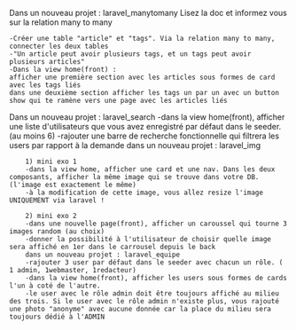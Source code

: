 Dans un nouveau projet : laravel_manytomany
Lisez la doc et informez vous sur la relation many to many

    -Créer une table "article" et "tags". Via la relation many to many, connecter les deux tables
    -"Un article peut avoir plusieurs tags, et un tags peut avoir plusieurs articles"
    -Dans la view home(front) :
    afficher une première section avec les articles sous formes de card avec les tags liés
    dans une deuxième section afficher les tags un par un avec un button show qui te ramène vers une page avec les articles liés


Dans un nouveau projet : laravel_search
    -dans la view home(front), afficher une liste d'utilisateurs que vous avez enregistré par défaut dans le seeder. (au moins 6)
    -rajouter une barre de recherche fonctionnelle qui filtrera les users par rapport à la demande
    dans un nouveau projet : laravel_img

        1) mini exo 1
        -dans la view home, afficher une card et une nav. Dans les deux composants, afficher la même image qui se trouve dans votre DB. (l'image est exactement le même)
        -à la modification de cette image, vous allez resize l'image UNIQUEMENT via laravel !

        2) mini exo 2
        -dans une nouvelle page(front), afficher un caroussel qui tourne 3 images random (au choix)
        -donner la possibilité à l'utilisateur de choisir quelle image sera affiché en 1er dans le carrousel depuis le back
        dans un nouveau projet : laravel_equipe
        -rajouter 3 user par défaut dans le seeder avec chacun un rôle. ( 1 admin, 1webmaster, 1redacteur)
        -dans la view home(front), afficher les users sous formes de cards l'un à coté de l'autre.
        -le user avec le rôle admin doit être toujours affiché au milieu des trois. Si le user avec le rôle admin n'existe plus, vous rajouté une photo "anonyme" avec aucune donnée car la place du milieu sera toujours dédié à l'ADMIN